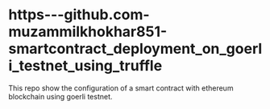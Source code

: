 # https---github.com-muzammilkhokhar851-smartcontract_deployment_on_goerli_testnet_using_truffle

This repo show the configuration of a smart contract with ethereum blockchain using goerli testnet.

